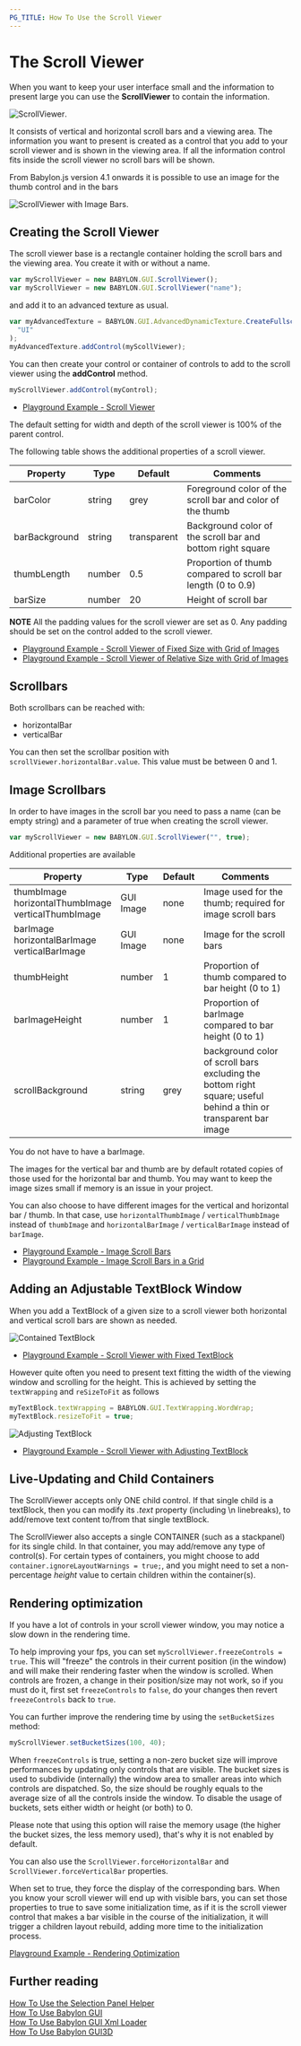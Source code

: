 ```yaml
---
PG_TITLE: How To Use the Scroll Viewer
---
```


# The Scroll Viewer

When you want to keep your user interface small and the information to present large you can use the **ScrollViewer** to contain the information.

![ScrollViewer](/img/gui/scroll1.jpg).

It consists of vertical and horizontal scroll bars and a viewing area. The information you want to present is created as a control that you add to your scroll viewer and is shown in the viewing area. If all the information control fits inside the scroll viewer no scroll bars will be shown.

From Babylon.js version 4.1 onwards it is possible to use an image for the thumb control and in the bars

![ScrollViewer with Image Bars](/img/gui/scroll4.jpg).

## Creating the Scroll Viewer

The scroll viewer base is a rectangle container holding the scroll bars and the viewing area. You create it with or without a name.

```javascript
var myScrollViewer = new BABYLON.GUI.ScrollViewer();
var myScrollViewer = new BABYLON.GUI.ScrollViewer("name");
```

and add it to an advanced texture as usual.

```javascript
var myAdvancedTexture = BABYLON.GUI.AdvancedDynamicTexture.CreateFullscreenUI(
  "UI"
);
myAdvancedTexture.addControl(myScollViewer);
```

You can then create your control or container of controls to add to the scroll viewer using the **addControl** method.

```javascript
myScrollViewer.addControl(myControl);
```

- [Playground Example - Scroll Viewer](https://www.babylonjs-playground.com/#13CF95#1)

The default setting for width and depth of the scroll viewer is 100% of the parent control.

The following table shows the additional properties of a scroll viewer.

| Property      | Type   | Default     | Comments                                                     |
| ------------- | ------ | ----------- | ------------------------------------------------------------ |
| barColor      | string | grey        | Foreground color of the scroll bar and color of the thumb    |
| barBackground | string | transparent | Background color of the scroll bar and bottom right square   |
| thumbLength   | number | 0.5         | Proportion of thumb compared to scroll bar length (0 to 0.9) |
| barSize       | number | 20          | Height of scroll bar                                         |

**NOTE** All the padding values for the scroll viewer are set as 0. Any padding should be set on the control added to the scroll viewer.

- [Playground Example - Scroll Viewer of Fixed Size with Grid of Images](https://www.babylonjs-playground.com/#C3RDBS#3)
- [Playground Example - Scroll Viewer of Relative Size with Grid of Images](https://www.babylonjs-playground.com/#C3RDBS#2)

## Scrollbars

Both scrollbars can be reached with:

- horizontalBar
- verticalBar

You can then set the scrollbar position with `scrollViewer.horizontalBar.value`. This value must be between 0 and 1.

## Image Scrollbars

In order to have images in the scroll bar you need to pass a name (can be empty string) and a parameter of true when creating the scroll viewer.

```javascript
var myScrollViewer = new BABYLON.GUI.ScrollViewer("", true);
```

Additional properties are available

| Property                                                 | Type      | Default | Comments                                                                                                         |
| -------------------------------------------------------- | --------- | ------- | ---------------------------------------------------------------------------------------------------------------- |
| thumbImage<br>horizontalThumbImage<br>verticalThumbImage | GUI Image | none    | Image used for the thumb; required for image scroll bars                                                         |
| barImage<br>horizontalBarImage<br>verticalBarImage       | GUI Image | none    | Image for the scroll bars                                                                                        |
| thumbHeight                                              | number    | 1       | Proportion of thumb compared to bar height (0 to 1)                                                              |
| barImageHeight                                           | number    | 1       | Proportion of barImage compared to bar height (0 to 1)                                                           |
| scrollBackground                                         | string    | grey    | background color of scroll bars excluding the bottom right square; useful behind a thin or transparent bar image |

You do not have to have a barImage.

The images for the vertical bar and thumb are by default rotated copies of those used for the horizontal bar and thumb. You may want to keep the image sizes small if memory is an issue in your project.

You can also choose to have different images for the vertical and horizontal bar / thumb. In that case, use `horizontalThumbImage` / `verticalThumbImage` instead of `thumbImage` and `horizontalBarImage` / `verticalBarImage` instead of `barImage`.

- [Playground Example - Image Scroll Bars](https://www.babylonjs-playground.com/#4ZC0G4#2)
- [Playground Example - Image Scroll Bars in a Grid](https://www.babylonjs-playground.com/#4ZC0G4#1)

## Adding an Adjustable TextBlock Window

When you add a TextBlock of a given size to a scroll viewer both horizontal and vertical scroll bars are shown as needed.

![Contained TextBlock](/img/gui/scroll3.jpg)

- [Playground Example - Scroll Viewer with Fixed TextBlock](https://www.babylonjs-playground.com/#FX6KVK#3)

However quite often you need to present text fitting the width of the viewing window and scrolling for the height. This is achieved by setting the `textWrapping` and `reSizeToFit` as follows

```javascript
myTextBlock.textWrapping = BABYLON.GUI.TextWrapping.WordWrap;
myTextBlock.resizeToFit = true;
```

![Adjusting TextBlock](/img/gui/scroll2.jpg)

- [Playground Example - Scroll Viewer with Adjusting TextBlock](https://www.babylonjs-playground.com/#3EF49E#5)

## Live-Updating and Child Containers

The ScrollViewer accepts only ONE child control. If that single child is a textBlock, then you can modify its _.text_ property (including \\n linebreaks), to add/remove text content to/from that single textBlock.

The ScrollViewer also accepts a single CONTAINER (such as a stackpanel) for its single child. In that container, you may add/remove any type of control(s). For certain types of containers, you might choose to add `container.ignoreLayoutWarnings = true;`, and you might need to set a non-percentage _height_ value to certain children within the container(s).

## Rendering optimization

If you have a lot of controls in your scroll viewer window, you may notice a slow down in the rendering time.

To help improving your fps, you can set `myScrollViewer.freezeControls = true`. This will "freeze" the controls in their current position (in the window) and will make their rendering faster when the window is scrolled. When controls are frozen, a change in their position/size may not work, so if you must do it, first set `freezeControls` to `false`, do your changes then revert `freezeControls` back to `true`.

You can further improve the rendering time by using the `setBucketSizes` method:

```javascript
myScrollViewer.setBucketSizes(100, 40);
```

When `freezeControls` is true, setting a non-zero bucket size will improve performances by updating only controls that are visible. The bucket sizes is used to subdivide (internally) the window area to smaller areas into which controls are dispatched. So, the size should be roughly equals to the average size of all the controls inside the window. To disable the usage of buckets, sets either width or height (or both) to 0.

Please note that using this option will raise the memory usage (the higher the bucket sizes, the less memory used), that's why it is not enabled by default.

You can also use the `ScrollViewer.forceHorizontalBar` and `ScrollViewer.forceVerticalBar` properties.

When set to true, they force the display of the corresponding bars. When you know your scroll viewer will end up with visible bars, you can set those properties to true to save some initialization time, as if it is the scroll viewer control that makes a bar visible in the course of the initialization, it will trigger a children layout rebuild, adding more time to the initialization process.

[Playground Example - Rendering Optimization](https://playground.babylonjs.com/#KPLW9F)

## Further reading

[How To Use the Selection Panel Helper](/how_to/selector)  
[How To Use Babylon GUI](/how_to/gui)  
[How To Use Babylon GUI Xml Loader](/how_to/XmlLoader)  
[How To Use Babylon GUI3D](/how_to/gui3d)
